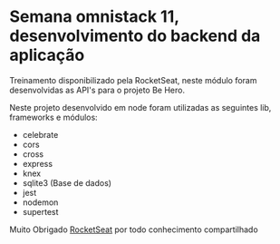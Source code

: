 # Semana omnistack 11, desenvolvimento do backend da aplicação

Treinamento disponibilizado pela RocketSeat, neste módulo foram desenvolvidas as API's para o projeto Be Hero.

Neste projeto desenvolvido em node foram utilizadas as seguintes lib, frameworks e módulos:
- celebrate
- cors
- cross
- express
- knex
- sqlite3 (Base de dados)
- jest 
- nodemon
- supertest


Muito Obrigado [RocketSeat](https://rocketseat.com.br/ "Clique e acesse agora!") por todo conhecimento compartilhado
